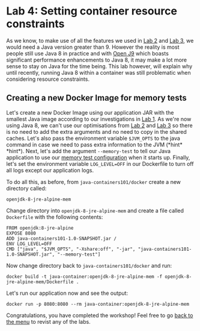 # Lab 4: Setting container resource constraints

As we know, to make use of all the features we used in [Lab 2](./Lab_2.md) and [Lab 3](./Lab_3.md), we would need a Java version greater than 9. However the reality is most people still use Java 8 in practice and with [Open J9](https://www.eclipse.org/openj9/) which boasts significant performance enhancements to Java 8, it may make a lot more sense to stay on Java for the time being. This lab however, will explain why until recently, running Java 8 within a container was still problematic when considering resource constraints.

## Creating a new Docker Image for memory tests 

Let's create a new Docker Image using our application JAR with the smallest Java image according to our investigations in [Lab 1](./Lab_1.md). As we're now using Java 8, we can't use our optimisations from [Lab 2](./Lab_2.md) and [Lab 3](./Lab_3.md) so there is no need to add the extra arguments and no need to copy in the shared caches. Let's also pass the environment variable `$JVM_OPTS` to the java command in case we need to pass extra information to the JVM (\*hint\* \*hint\*). Next, let's add the argument `--memory-test` to tell our Java application to use our [memory test configuration](../src/main/java/com/ibm/code/java/App.java#L26) when it starts up. Finally, let's set the environment variable `LOG_LEVEL=OFF` in our Dockerfile to turn off all logs except our application logs. 

To do all this, as before, from `java-containers101/docker` create a new directory called:

```
openjdk-8-jre-alpine-mem
```

Change directory into `openjdk-8-jre-alpine-mem` and create a file called `Dockerfile` with the following contents:

```
FROM openjdk:8-jre-alpine
EXPOSE 8080
ADD java-containers101-1.0-SNAPSHOT.jar /
ENV LOG_LEVEL=OFF
CMD ["java", "$JVM_OPTS", "-Xshare:off", "-jar", "java-containers101-1.0-SNAPSHOT.jar", "--memory-test"]
```

Now change directory back to `java-containers101/docker` and run:

```
docker build -t java-container:openjdk-8-jre-alpine-mem -f openjdk-8-jre-alpine-mem/Dockerfile .
```

Let's run our application now and see the output:

```
docker run -p 8080:8080 --rm java-container:openjdk-8-jre-alpine-mem
```

Congratulations, you have completed the workshop! Feel free to go [back to the menu](../README.md) to revist any of the labs.
